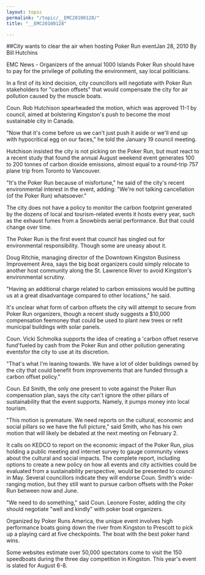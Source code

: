 ```yaml
---
layout: topic
permalink: "/topic/__EMC20100128/"
title: "__EMC20100128"

---
```


##City wants to clear the air when hosting Poker Run eventJan 28, 2010
By Bill Hutchins

<div class="column2">

EMC News - Organizers of the annual 1000 Islands Poker Run should have to pay for the privilege of polluting the environment, say local politicians.

In a first of its kind decision, city councillors will negotiate with Poker Run stakeholders for "carbon offsets" that would compensate the city for air pollution caused by the muscle boats.

Coun. Rob Hutchison spearheaded the motion, which was approved 11-1 by council, aimed at bolstering Kingston's push to become the most sustainable city in Canada.

"Now that it's come before us we can't just push it aside or we'll end up with hypocritical egg on our faces," he told the January 19 council meeting.

Hutchison insisted the city is not picking on the Poker Run, but must react to a recent study that found the annual August weekend event generates 100 to 200 tonnes of carbon dioxide emissions, almost equal to a round-trip 757 plane trip from Toronto to Vancouver.

"It's the Poker Run because of misfortune," he said of the city's recent environmental interest in the event, adding: "We're not talking cancellation (of the Poker Run) whatsoever."

The city does not have a policy to monitor the carbon footprint generated by the dozens of local and tourism-related events it hosts every year, such as the exhaust fumes from a Snowbirds aerial performance. But that could change over time.

The Poker Run is the first event that council has singled out for environmental responsibility. Though some are uneasy about it.

Doug Ritchie, managing director of the Downtown Kingston Business Improvement Area, says the big boat organizers could simply relocate to another host community along the St. Lawrence River to avoid Kingston's environmental scrutiny.

"Having an additional charge related to carbon emissions would be putting us at a great disadvantage compared to other locations," he said.

It's unclear what form of carbon offsets the city will attempt to secure from Poker Run organizers, though a recent study suggests a $10,000 compensation feemoney that could be used to plant new trees or refit municipal buildings with solar panels.

Coun. Vicki Schmolka supports the idea of creating a 'carbon offset reserve fund'fueled by cash from the Poker Run and other pollution generating eventsfor the city to use at its discretion.

"That's what I'm leaning towards. We have a lot of older buildings owned by the city that could benefit from improvements that are funded through a carbon offset policy."

Coun. Ed Smith, the only one present to vote against the Poker Run compensation plan, says the city can't ignore the other pillars of sustainability that the event supports. Namely, it pumps money into local tourism.

"This motion is premature. We need reports on the cultural, economic and social pillars so we have the full picture," said Smith, who has his own motion that will likely be debated at the next meeting on February 2.

It calls on KEDCO to report on the economic impact of the Poker Run, plus holding a public meeting and internet survey to gauge community views about the cultural and social impacts. The complete report, including options to create a new policy on how all events and city activities could be evaluated from a sustainability perspective, would be presented to council in May. Several councillors indicate they will endorse Coun. Smith's wide-ranging motion, but they still want to pursue carbon offsets with the Poker Run between now and June.

"We need to do something," said Coun. Leonore Foster, adding the city should negotiate "well and kindly" with poker boat organizers.

Organized by Poker Runs America, the unique event involves high performance boats going down the river from Kingston to Prescott to pick up a playing card at five checkpoints. The boat with the best poker hand wins.

Some websites estimate over 50,000 spectators come to visit the 150 speedboats during the three day competition in Kingston. This year's event is slated for August 6-8.

</div>
